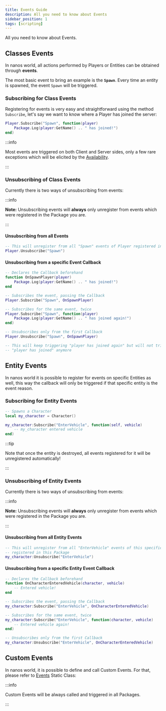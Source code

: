 ```yaml
---
title: Events Guide
description: All you need to know about Events
sidebar_position: 1
tags: [scripting]
---
```



All you need to know about Events.

## Classes Events

In nanos world, all actions performed by Players or Entities can be obtained through **events**.

The most basic event to bring an example is the **`Spawn`**. Every time an entity is spawned, the event `Spawn` will be triggered.

### Subscribing for Class Events

Registering for events is very easy and straightforward using the method `Subscribe`, let's say we want to know where a Player has joined the server:

```lua
Player.Subscribe("Spawn", function(player)
    Package.Log(player:GetName() .. " has joined!")
end)
```

:::info

Most events are triggered on both Client and Server sides, only a few rare exceptions which will be elicited by the [Availability](/core-concepts/scripting/authority-concepts.mdx#methods-and-events-availability).

:::

### Unsubscribing of Class Events

Currently there is two ways of unsubscribing from events:

:::info

**Note:** Unsubscribing events will **always** only unregister from events which were registered in the Package you are.

:::

#### Unsubscribing from all Events

```lua
-- This will unregister from all "Spawn" events of Player registered in this Package
Player.Unsubscribe("Spawn")
```

#### Unsubscribing from a specific Event Callback

```lua
-- Declares the Callback beforehand
function OnSpawnPlayer(player)
    Package.Log(player:GetName() .. " has joined!")
end

-- Subscribes the event, passing the Callback
Player.Subscribe("Spawn", OnSpawnPlayer)

-- Subscribes for the same event, twice
Player.Subscribe("Spawn", function(player)
    Package.Log(player:GetName() .. " has joined again!")
end)

-- Unsubscribes only from the first Callback
Player.Unsubscribe("Spawn", OnSpawnPlayer)

-- This will keep triggering "player has joined again" but will not trigger
-- "player has joined" anymore
```

## Entity Events

In nanos world it is possible to register for events on specific Entities as well, this way the callback will only be triggered if that specific entity is the event reason.

### Subscribing for Entity Events

```lua
-- Spawns a Character
local my_character = Character()

my_character:Subscribe("EnterVehicle", function(self, vehicle)
    -- my_character entered vehicle
end)
```

:::tip

Note that once the entity is destroyed, all events registered for it will be unregistered automatically!

:::

### Unsubscribing of Entity Events

Currently there is two ways of unsubscribing from events:

:::info

**Note:** Unsubscribing events will **always** only unregister from events which were registered in the Package you are.

:::

#### Unsubscribing from all Entity Events

```lua
-- This will unregister from all "EnterVehicle" events of this specific Character
-- registered in this Package
my_character:Unsubscribe("EnterVehicle")
```

#### Unsubscribing from a specific Entity Event Callback

```lua
-- Declares the Callback beforehand
function OnCharacterEnteredVehicle(character, vehicle)
    -- Entered vehicle!
end

-- Subscribes the event, passing the Callback
my_character:Subscribe("EnterVehicle", OnCharacterEnteredVehicle)

-- Subscribes for the same event, twice
my_character:Subscribe("EnterVehicle", function(character, vehicle)
    -- Entered vehicle again!
end)

-- Unsubscribes only from the first Callback
my_character:Unsubscribe("EnterVehicle", OnCharacterEnteredVehicle)
```

## Custom Events

In nanos world, it is possible to define and call Custom Events. For that, please refer to [Events](/scripting-reference/static-classes/events.mdx) Static Class:

:::info

Custom Events will be always called and triggered in all Packages.

:::

